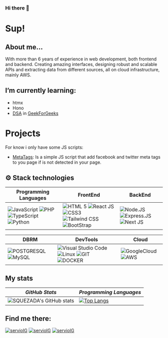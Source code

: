 ### Hi there 👋
# Sup! 

## About me...
With more than 6 years of experience in web development, both frontend and backend. Creating amazing interfaces, designing robust and scalable APIs and extracting data from different sources, all on cloud infrastructure, mainly AWS.

## I’m currently learning: 
- htmx
- Hono
- [DSA](https://www.geeksforgeeks.org/data-structures/?ref=shm) in [GeekForGeeks](https://www.geeksforgeeks.org/)

# Projects

For know i only have some JS scripts:

- [MetaTags](https://github.com/SQUEZADA/metaTags): Is a simple JS script that add facebook and twitter meta tags to you page if is not detected in your page.


## ⚙ Stack technologies

|Programming Languages|FrontEnd|BackEnd|
|---|---|---|
|![JavaScript](https://img.shields.io/badge/JavaScript-323330?style=for-the-badge&logo=javascript&logoColor=F7DF1E) ![PHP](https://img.shields.io/badge/php-777BB3.svg?style=for-the-badge&logo=php&logoColor=white) ![TypeScript](https://img.shields.io/badge/typescript-%23007ACC.svg?style=for-the-badge&logo=typescript&logoColor=white)   ![Python](https://img.shields.io/badge/python-4B8BBE.svg?style=for-the-badge&logo=python&logoColor=white)|![HTML 5](https://img.shields.io/badge/HTML5-E34F26?style=for-the-badge&logo=html5&logoColor=white) ![React JS](https://img.shields.io/badge/React-20232A?style=for-the-badge&logo=react&logoColor=61DAFB)  ![CSS3](https://img.shields.io/badge/CSS3-1572B6?style=for-the-badge&logo=css3&logoColor=white) ![Tailwind CSS](https://img.shields.io/badge/Tailwind_CSS-38B2AC?style=for-the-badge&logo=tailwind-css&logoColor=white) ![BootStrap](https://camo.githubusercontent.com/b13ed67c809178963ce9d538175b02649800772be1ce0cb02da5879e5614e236/68747470733a2f2f696d672e736869656c64732e696f2f62616467652f426f6f7473747261702d3536334437433f7374796c653d666f722d7468652d6261646765266c6f676f3d626f6f747374726170266c6f676f436f6c6f723d7768697465)  | ![Node.JS](https://img.shields.io/badge/Node.js-339933?style=for-the-badge&logo=nodedotjs&logoColor=white)  ![Express.JS](https://img.shields.io/badge/Express.js-000000?style=for-the-badge&logo=express&logoColor=white) ![Next JS](https://img.shields.io/badge/Next-black?style=for-the-badge&logo=next.js&logoColor=white)|

|DBRM|DevTools|Cloud
|---|---|---|
|![POSTGRESQL](https://img.shields.io/badge/PostgreSQL-316192?style=for-the-badge&logo=postgresql&logoColor=white) ![MySQL](https://img.shields.io/badge/mysql-%2300f.svg?style=for-the-badge&logo=mysql&logoColor=white)| ![Visual Studio Code](https://img.shields.io/badge/VSCode-0078d7.svg?style=for-the-badge&logo=visual-studio-code&logoColor=white) ![Linux](https://img.shields.io/badge/Linux-FCC624?style=for-the-badge&logo=linux&logoColor=black) ![GIT](https://img.shields.io/badge/GIT-E44C30?style=for-the-badge&logo=git&logoColor=white)   ![DOCKER](https://img.shields.io/badge/Docker-2CA5E0?style=for-the-badge&logo=docker&logoColor=white)|![GoogleCloud](https://img.shields.io/badge/Google%20Cloud-4285F4?style=for-the-badge&logo=google&logoColor=white)![AWS](https://img.shields.io/badge/AWS-FF9900?labelColor=131A22&style=for-the-badge&logo=amazon&logoColor=white)|

## My stats

| *GitHub Stats* | *Programming Languages* |
|---|---|  
| ![SQUEZADA's GitHub stats](https://github-readme-stats.vercel.app/api?username=squezada&show_icons=true&theme=tokyonight) |  [![Top Langs](https://github-readme-stats.vercel.app/api/top-langs/?username=squezada&show_icons=true&theme=city_lights)](https://github.com/anuraghazra/github-readme-stats) |

## Find me there:

[![servioIG](https://img.shields.io/badge/Servio%20Quezada-000000?color=DB4437&style=for-the-badge&logo=gmail&logoColor=white)](serviotquezada@gmail.com) [![servioIG](https://img.shields.io/badge/Servio%20Quezada-000000?color=4285F4&style=for-the-badge&logo=linkedin&logoColor=white)](https://www.linkedin.com/in/servio-quezada-67b6b3161/) [![servioIG](https://img.shields.io/badge/Servio%20Quezada-000000?color=1DA1F2&style=for-the-badge&logo=twitter&logoColor=white)](https://twitter.com/TulioQuezada)

<!--
**SQUEZADA/SQUEZADA** is a ✨ _special_ ✨ repository because its `README.md` (this file) appears on your GitHub profile.

Here are some ideas to get you started:

- 🔭 I’m currently working on ...
- 🌱 I’m currently learning ...
- 👯 I’m looking to collaborate on ...
- 🤔 I’m looking for help with ...
- 💬 Ask me about ...
- 📫 How to reach me: ...
- 😄 Pronouns: ...
- ⚡ Fun fact: ...
-->
